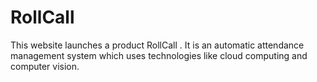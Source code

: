 # RollCall
This website launches a product RollCall . It is an automatic attendance management system which uses technologies like cloud computing and computer vision.
